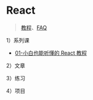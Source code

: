 # React

> [教程](./resource.md)、[FAQ](./faq.md)

1）系列课

- [01-小白也能听懂的 React 教程](./01/README.md)

2）文章

3）练习

4）项目
